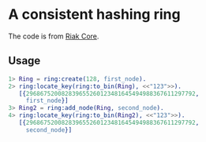 # A consistent hashing ring

The code is from [Riak Core](https://github.com/basho/riak_core).

## Usage

```erlang
1> Ring = ring:create(128, first_node).
2> ring:locate_key(ring:to_bin(Ring), <<"123">>).
   [{296867520082839655260123481645494988367611297792,
     first_node}]
3> Ring2 = ring:add_node(Ring, second_node).
4> ring:locate_key(ring:to_bin(Ring2), <<"123">>).
   [{296867520082839655260123481645494988367611297792,
     second_node}]
```